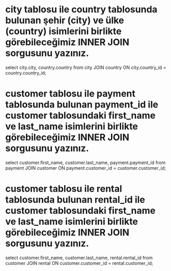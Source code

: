 # city tablosu ile country tablosunda bulunan şehir (city) ve ülke (country) isimlerini birlikte görebileceğimiz INNER JOIN sorgusunu yazınız.

select city.city, country.country from city
JOIN country ON city.country_id = country.country_id;

# customer tablosu ile payment tablosunda bulunan payment_id ile customer tablosundaki first_name ve last_name isimlerini birlikte görebileceğimiz INNER JOIN sorgusunu yazınız.

select customer.first_name, customer.last_name, payment.payment_id from payment
JOIN customer ON payment.customer_id = customer.customer_id;

# customer tablosu ile rental tablosunda bulunan rental_id ile customer tablosundaki first_name ve last_name isimlerini birlikte görebileceğimiz INNER JOIN sorgusunu yazınız.

select customer.first_name, customer.last_name, rental.rental_id from customer
JOIN rental ON customer.customer_id = rental.customer_id;
